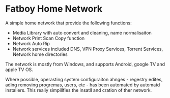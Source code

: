 # Fatboy Home Network

A simple home network that provide the following functions:

+ Media Library with auto convert and cleaning, name normalisaiton
+ Network Print Scan Copy function
+ Network Auto Rip
+ Network services included DNS, VPN Proxy Services, Torrent Services, Network home directories 

The network is mostly from Windows, and supports Android, google TV and apple TV OS.

Where possible, operasting system configuraiton ahnges - regestry edites, ading removing progremas, users, etc - has been automated by automatd installers. This really simpillfies the insatll and cration of ther network. 
